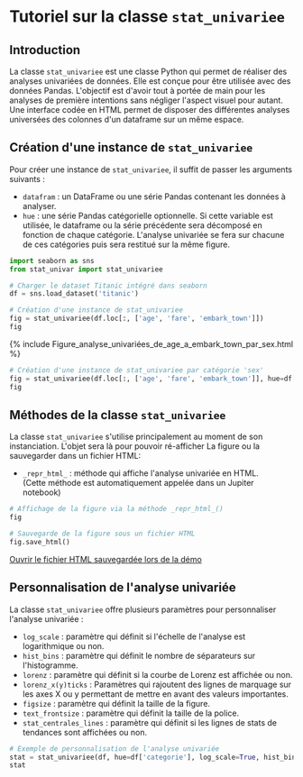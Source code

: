 **Tutoriel sur la classe `stat_univariee`**
=====================================================

**Introduction**
---------------

La classe `stat_univariee` est une classe Python qui permet de réaliser des analyses univariées de données. Elle est conçue pour être utilisée avec des données Pandas. L'objectif est d'avoir tout à portée de main pour les analyses de première intentions sans négliger l'aspect visuel pour autant. Une interface codée en HTML permet de disposer des différentes analyses universées des colonnes d'un dataframe sur un même espace.

**Création d'une instance de `stat_univariee`**
---------------------------------------------

Pour créer une instance de `stat_univariee`, il suffit de passer les arguments suivants :

* `datafram` : un DataFrame ou une série Pandas contenant les données à analyser.
* `hue` : une série Pandas catégorielle optionnelle. Si cette variable est utilisée, le dataframe ou la série précédente sera décomposé en fonction de chaque catégorie. L'analyse univariée se fera sur chacune de ces catégories puis sera restitué sur la même figure.

```python
import seaborn as sns
from stat_univar import stat_univariee

# Charger le dataset Titanic intégré dans seaborn
df = sns.load_dataset('titanic')

# Création d'une instance de stat_univariee
fig = stat_univariee(df.loc[:, ['age', 'fare', 'embark_town']])
fig
```

{% include Figure_analyse_univariées_de_age_a_embark_town_par_sex.html %}

```python
# Création d'une instance de stat_univariee par catégorie 'sex'
fig = stat_univariee(df.loc[:, ['age', 'fare', 'embark_town']], hue=df['sex'])
fig
```

**Méthodes de la classe `stat_univariee`**
-----------------------------------------

La classe `stat_univariee` s'utilise principalement au moment de son instanciation. L'objet sera là pour pouvoir ré-afficher La figure ou la sauvegarder dans un fichier HTML:

* `_repr_html_` : méthode qui affiche l'analyse univariée en HTML.   
(Cette méthode est automatiquement appelée dans un Jupiter notebook)

```python
# Affichage de la figure via la méthode _repr_html_()
fig 
```
```python
# Sauvegarde de la figure sous un fichier HTML
fig.save_html()
```
[Ouvrir le fichier HTML sauvegardée lors de la démo](Figure_analyse_univariées_de_age_a_embark_town_par_sex.html)

**Personnalisation de l'analyse univariée**
-----------------------------------------

La classe `stat_univariee` offre plusieurs paramètres pour personnaliser l'analyse univariée :

* `log_scale` : paramètre qui définit si l'échelle de l'analyse est logarithmique ou non.
* `hist_bins` : paramètre qui définit le nombre de séparateurs sur l'histogramme.
* `lorenz` : paramètre qui définit si la courbe de Lorenz est affichée ou non.
* `lorenz_x(y)ticks` : Paramètres qui rajoutent des lignes de marquage sur les axes X ou y permettant de mettre en avant des valeurs importantes.
* `figsize` : paramètre qui définit la taille de la figure.
* `text_frontsize` : paramètre qui définit la taille de la police.
* `stat_centrales_lines` : paramètre qui définit si les lignes de stats de tendances sont affichées ou non.

```python
# Exemple de personnalisation de l'analyse univariée
stat = stat_univariee(df, hue=df['categorie'], log_scale=True, hist_bins=50, lorenz=False)
stat
```

